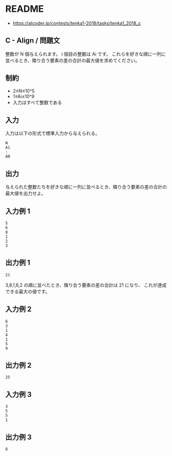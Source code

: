 # README
- <https://atcoder.jp/contests/tenka1-2018/tasks/tenka1_2018_c>
## C - Align / 問題文
整数が N 個与えられます。
i 個目の整数は Ai​ です。
これらを好きな順に一列に並べるとき、隣り合う要素の差の合計の最大値を求めてください。
## 制約
- 2≤N≤10^5
- 1≤Ai​≤10^9
- 入力はすべて整数である
## 入力
入力は以下の形式で標準入力から与えられる。

```
N
A1
:
AN
```
## 出力
与えられた整数たちを好きな順に一列に並べるとき、隣り合う要素の差の合計の最大値を出力せよ。
## 入力例 1
```
5
6
8
1
2
3
```
## 出力例 1
```
21
```

3,8,1,6,2 の順に並べたとき、隣り合う要素の差の合計は 21 になり、 これが達成できる最大の値です。
## 入力例 2
```
6
3
1
4
1
5
9
```
## 出力例 2
```
25
```
## 入力例 3
```
3
5
5
1
```
## 出力例 3
```
8
```
